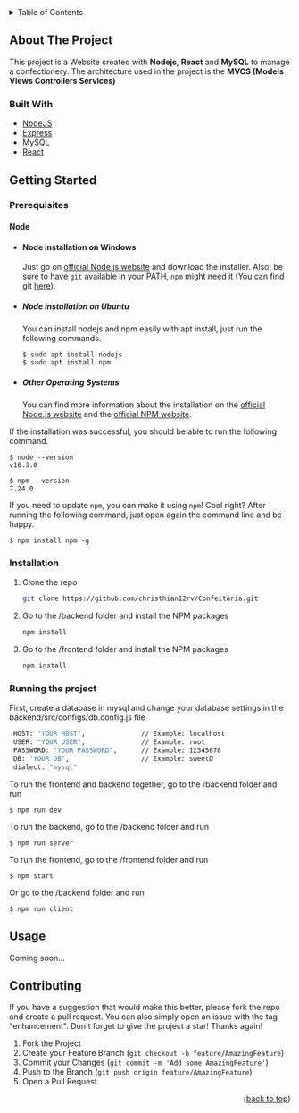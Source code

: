 <!-- TABLE OF CONTENTS -->
<details>
  <summary>Table of Contents</summary>
  <ol>
    <li>
      <a href="#about-the-project">About The Project</a>
      <ul>
        <li><a href="#built-with">Built With</a></li>
      </ul>
    </li>
    <li>
      <a href="#getting-started">Getting Started</a>
      <ul>
        <li><a href="#prerequisites">Prerequisites</a></li>
        <li><a href="#installation">Installation</a></li>
        <li><a href="#running-the-project">Running the project</a></li>
      </ul>
    </li>
    <li><a href="#usage">Usage</a></li>
    <li><a href="#contributing">Contributing</a></li>
  </ol>
</details>



<!-- ABOUT THE PROJECT -->
## About The Project

This project is a Website created with **Nodejs**, **React** and **MySQL** to manage a confectionery.
The architecture used in the project is the **MVCS (Models Views Controllers Services)**



### Built With

* [NodeJS](https://nodejs.org/en/)
* [Express](https://expressjs.com/)
* [MySQL](https://mysql.com/)
* [React](https://reactjs.org/)



<!-- GETTING STARTED -->
## Getting Started

### Prerequisites

#### Node
- #### Node installation on Windows

  Just go on [official Node.js website](https://nodejs.org/) and download the installer.
Also, be sure to have `git` available in your PATH, `npm` might need it (You can find git [here](https://git-scm.com/)).

- ##### Node installation on Ubuntu

  You can install nodejs and npm easily with apt install, just run the following commands.

      $ sudo apt install nodejs
      $ sudo apt install npm

- ##### Other Operating Systems
  You can find more information about the installation on the [official Node.js website](https://nodejs.org/) and the [official NPM website](https://npmjs.org/).

If the installation was successful, you should be able to run the following command.

    $ node --version
    v16.3.0

    $ npm --version
    7.24.0

If you need to update `npm`, you can make it using `npm`! Cool right? After running the following command, just open again the command line and be happy.

    $ npm install npm -g

####




### Installation

1. Clone the repo
   ```sh
   git clone https://github.com/christhian12rv/Confeitaria.git
   ```
2. Go to the /backend folder and install the NPM packages
   ```sh
   npm install
   ```
3. Go to the /frontend folder and install the NPM packages
   ```sh
   npm install
   ```




### Running the project

First, create a database in mysql and change your database settings in the backend/src/configs/db.config.js file
   ```sh
    HOST: "YOUR HOST",              // Example: localhost
    USER: "YOUR USER",              // Example: root
    PASSWORD: "YOUR PASSWORD",      // Example: 12345678
    DB: "YOUR DB",                  // Example: sweetD
    dialect: "mysql"
   ```

To run the frontend and backend together, go to the /backend folder and run

    $ npm run dev

To run the backend, go to the /backend folder and run

    $ npm run server

To run the frontend, go to the /frontend folder and run

    $ npm start

Or go to the /backend folder and run

    $ npm run client



<!-- USAGE EXAMPLES -->
## Usage

Coming soon...



<!-- CONTRIBUTING -->
## Contributing

If you have a suggestion that would make this better, please fork the repo and create a pull request. You can also simply open an issue with the tag "enhancement".
Don't forget to give the project a star! Thanks again!

1. Fork the Project
2. Create your Feature Branch (`git checkout -b feature/AmazingFeature`)
3. Commit your Changes (`git commit -m 'Add some AmazingFeature'`)
4. Push to the Branch (`git push origin feature/AmazingFeature`)
5. Open a Pull Request

<p align="right">(<a href="#top">back to top</a>)</p>
